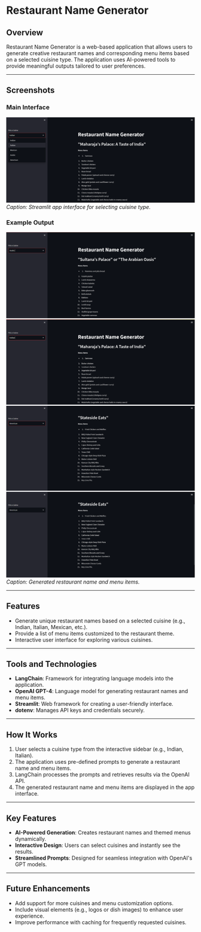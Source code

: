 # Restaurant Name Generator

## Overview
Restaurant Name Generator is a web-based application that allows users to generate creative restaurant names and corresponding menu items based on a selected cuisine type. The application uses AI-powered tools to provide meaningful outputs tailored to user preferences.

---

## Screenshots

### **Main Interface**
![Main Interface](screenshots/Screenshot_(412).png)
*Caption: Streamlit app interface for selecting cuisine type.*

### **Example Output**
![Example Output](screenshots/Screenshot_(410).png)
![Example Output](screenshots/Screenshot_(411).png)
![Example Output](screenshots/Screenshot_(413).png)
![Example Output](screenshots/Screenshot_(414).png)
*Caption: Generated restaurant name and menu items.*

---

## Features
- Generate unique restaurant names based on a selected cuisine (e.g., Indian, Italian, Mexican, etc.).
- Provide a list of menu items customized to the restaurant theme.
- Interactive user interface for exploring various cuisines.

---

## Tools and Technologies
- **LangChain**: Framework for integrating language models into the application.
- **OpenAI GPT-4**: Language model for generating restaurant names and menu items.
- **Streamlit**: Web framework for creating a user-friendly interface.
- **dotenv**: Manages API keys and credentials securely.

---

## How It Works
1. User selects a cuisine type from the interactive sidebar (e.g., Indian, Italian).
2. The application uses pre-defined prompts to generate a restaurant name and menu items.
3. LangChain processes the prompts and retrieves results via the OpenAI API.
4. The generated restaurant name and menu items are displayed in the app interface.

---

## Key Features
- **AI-Powered Generation**: Creates restaurant names and themed menus dynamically.
- **Interactive Design**: Users can select cuisines and instantly see the results.
- **Streamlined Prompts**: Designed for seamless integration with OpenAI's GPT models.

---

## Future Enhancements
- Add support for more cuisines and menu customization options.
- Include visual elements (e.g., logos or dish images) to enhance user experience.
- Improve performance with caching for frequently requested cuisines.
